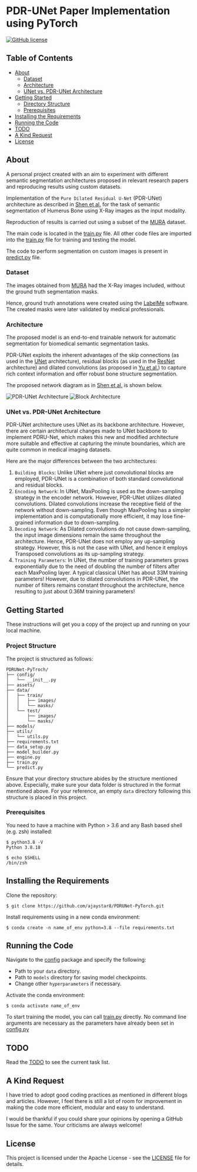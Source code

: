 # PDR-UNet Paper Implementation using PyTorch

[![GitHub license](https://img.shields.io/badge/license-Apache-blue.svg)](
https://github.com/drkostas/COSC525-Project1/blob/master/LICENSE)

## Table of Contents

+ [About](#about)
  + [Dataset](#dataset)
  + [Architecture](#architecture)
  + [UNet vs. PDR-UNet Architecture](#compare)
+ [Getting Started](#getting_started)
  + [Directory Structure](#dir_str)
  + [Prerequisites](#prereq)
+ [Installing the Requirements](#installing)
+ [Running the Code](#run_locally)
+ [TODO](#todo)
+ [A Kind Request](#request)
+ [License](#license)

## About <a name="about"></a>

A personal project created with an aim to experiment with different semantic segmentation architectures proposed in relevant research papers and reproducing results using custom datasets.

Implementation of the `Pure Dilated Residual U-Net` (PDR-UNet) architecture as described in [Shen et al.](https://www.aimsciences.org/article/doi/10.3934/ipi.2020057) for the task of semantic segmentation of Humerus Bone using X-Ray images as the input modality. 

Reproduction of results is carried out using a subset of the [MURA](https://stanfordmlgroup.github.io/competitions/mura/) dataset.

The main code is located in the [train.py](train.py) file. All other code files are imported into the [train.py](train.py) file for training and testing the model. 

The code to perform segmentation on custom images is present in [predict.py](predict.py) file. 

### Dataset <a name="dataset"></a>

The images obtained from [MURA](https://stanfordmlgroup.github.io/competitions/mura/) had the X-Ray images included, without the ground truth segmentation masks. 

Hence, ground truth annotations were created using the [LabelMe](https://github.com/labelmeai/labelme.git) software. The created masks were later validated by medical professionals.

### Architecture <a name="architecture"></a>

The proposed model is an end-to-end trainable network for automatic segmentation for biomedical semantic segmentation tasks.

PDR-UNet exploits the inherent advantages of the skip connections (as used in the [UNet](https://github.com/ajaystar8/UNet-PyTorch/blob/main/model_builder.py) architecture), residual blocks (as used in the [ResNet](https://arxiv.org/abs/1512.03385) architecture) and dilated convolutions (as proposed in [Yu et al.](https://arxiv.org/pdf/1511.07122)) to capture rich context information and offer robust bone structure segmentation.

The proposed network diagram as in [Shen et al.](https://www.aimsciences.org/article/doi/10.3934/ipi.2020057) is shown below.

![PDR-UNet Architecture](assets/PDR-UNet-Architecture.png)
![Block Architecture](assets/Block_Architecture.png)

### UNet vs. PDR-UNet Architecture <a name="compare"></a>

PDR-UNet architecture uses UNet as its backbone architecture. However, there are certain architectural changes made to UNet backbone to implement  PDRU-Net, which makes this new and modified architecture more suitable and effective at capturing the minute boundaries, which are quite common in medical imaging datasets. 

Here are the major differences between the two architectures:
1. `Building Blocks`: Unlike UNet where just convolutional blocks are employed, PDR-UNet is a combination of both standard convolutional and residual blocks.
2. `Encoding Network`: In UNet, MaxPooling is used as the down-sampling strategy in the encoder network. However, PDR-UNet utilizes dilated convolutions. Dilated convolutions increase the receptive field of the network without down-sampling. Even though MaxPooling has a simpler implementation and is computationally more efficient, it may lose fine-grained information due to down-sampling. 
3. `Decoding Network`: As Dilated convolutions do not cause down-sampling, the input image dimensions remain the same throughout the architecture. Hence, PDR-UNet does not employ any up-sampling strategy. However, this is not the case with UNet, and hence it employs Transposed convolutions as its up-sampling strategy.
4. `Training Parameters`: In UNet, the number of training parameters grows exponentially due to the need of doubling the number of filters after each MaxPooling layer. A typical classical UNet has about 33M training parameters! However, due to dilated convolutions in PDR-UNet, the number of filters remains constant throughout the architecture, hence resulting to just about 0.36M training parameters!

## Getting Started <a name="getting_started"></a>

These instructions will get you a copy of the project up and running on your local machine.

### Project Structure <a name="dir_str"></a>
The project is structured as follows:
```
PDRUNet-PyTroch/
├── config/
│   └── __init__.py
├── assets/
├── data/
│   ├── train/
│   │   ├── images/
│   │   └── masks/
│   └── test/
│       ├── images/
│       └── masks/
├── models/
├── utils/
│   └── utils.py
├── requirements.txt
├── data_setup.py
├── model_builder.py
├── engine.py
├── train.py
└── predict.py
```
Ensure that your directory structure abides by the structure mentioned above. 
Especially, make sure your data folder is structured in the format mentioned above. For your reference, an empty `data` directory following this structure is placed in this project.

### Prerequisites <a name = "prereq"></a>

You need to have a machine with Python > 3.6 and any Bash based shell (e.g. zsh) installed:

```ShellSession
$ python3.8 -V
Python 3.8.18

$ echo $SHELL
/bin/zsh
```

## Installing the Requirements <a name="installing"></a>

Clone the repository: 
```ShellSession
$ git clone https://github.com/ajaystar8/PDRUNet-PyTorch.git
```

Install requirements using in a new conda environment:
```ShellSession
$ conda create -n name_of_env python=3.8 --file requirements.txt
```

## Running the Code <a name="run_locally"></a>

Navigate to the [config](config/__init__.py) package and specify the following: 
+ Path to your `data` directory.
+ Path to `models` directory for saving model checkpoints.
+ Change other `hyperparameters` if necessary.

Activate the conda environment:
```ShellSession
$ conda activate name_of_env
```

To start training the model, you can call [train.py](train.py) directly. No command line arguments are necessary as the parameters have already been set in [config.py](config/__init__.py)

## TODO <a name="todo"></a>

Read the [TODO](TODO.md) to see the current task list. 

## A Kind Request <a name="request"></a>

I have tried to adopt good coding practices as mentioned in different blogs and articles. 
However, I feel there is still a lot of room for improvement in making the code more efficient, 
modular and easy to understand.

I would be thankful if you could share your opinions by opening a GitHub Issue for the same. Your
criticisms are always welcome! 


## License <a name = "license"></a>

This project is licensed under the Apache License - see the [LICENSE](LICENSE) file for details.

